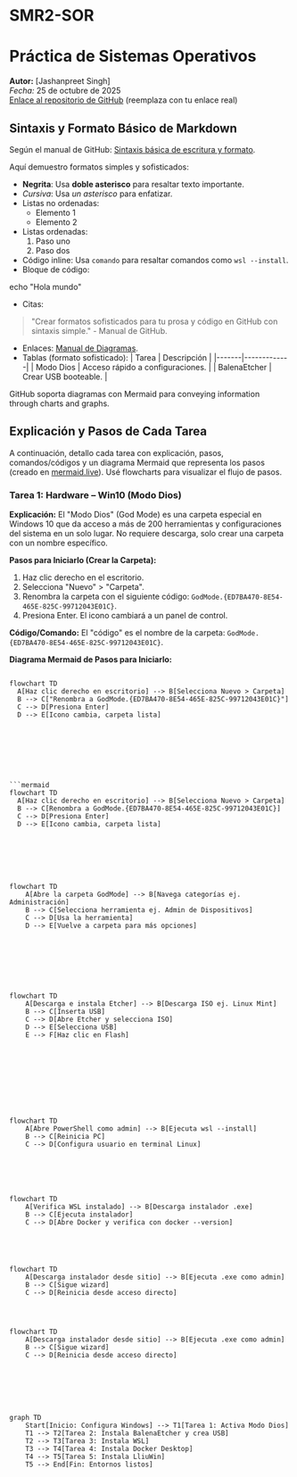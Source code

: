 # SMR2-SOR


# Práctica de Sistemas Operativos

**Autor:** [Jashanpreet Singh]  
*Fecha:* 25 de octubre de 2025  
[Enlace al repositorio de GitHub](https://github.com/tu-usuario/tu-repo) (reemplaza con tu enlace real)

## Sintaxis y Formato Básico de Markdown

Según el manual de GitHub: [Sintaxis básica de escritura y formato](https://docs.github.com/es/get-started/writing-on-github/getting-started-with-writing-and-formatting-on-github/basic-writing-and-formatting-syntax).

Aquí demuestro formatos simples y sofisticados:

- **Negrita**: Usa **doble asterisco** para resaltar texto importante.
- *Cursiva*: Usa *un asterisco* para enfatizar.
- Listas no ordenadas:
  - Elemento 1
  - Elemento 2
- Listas ordenadas:
  1. Paso uno
  2. Paso dos
- Código inline: Usa `comando` para resaltar comandos como `wsl --install`.
- Bloque de código:


echo "Hola mundo"



- Citas:
> "Crear formatos sofisticados para tu prosa y código en GitHub con sintaxis simple." - Manual de GitHub.
- Enlaces: [Manual de Diagramas](https://docs.github.com/en/get-started/writing-on-github/working-with-advanced-formatting/creating-diagrams).
- Tablas (formato sofisticado):
| Tarea | Descripción |
|-------|-------------|
| Modo Dios | Acceso rápido a configuraciones. |
| BalenaEtcher | Crear USB booteable. |

GitHub soporta diagramas con Mermaid para conveying information through charts and graphs.

## Explicación y Pasos de Cada Tarea

A continuación, detallo cada tarea con explicación, pasos, comandos/códigos y un diagrama Mermaid que representa los pasos (creado en [mermaid.live](https://mermaid.live/)). Usé flowcharts para visualizar el flujo de pasos.

### Tarea 1: Hardware – Win10 (Modo Dios)

**Explicación:** El "Modo Dios" (God Mode) es una carpeta especial en Windows 10 que da acceso a más de 200 herramientas y configuraciones del sistema en un solo lugar. No requiere descarga, solo crear una carpeta con un nombre específico.

**Pasos para Iniciarlo (Crear la Carpeta):**
1. Haz clic derecho en el escritorio.
2. Selecciona "Nuevo" > "Carpeta".
3. Renombra la carpeta con el siguiente código: `GodMode.{ED7BA470-8E54-465E-825C-99712043E01C}`.
4. Presiona Enter. El icono cambiará a un panel de control.

**Código/Comando:** El "código" es el nombre de la carpeta: `GodMode.{ED7BA470-8E54-465E-825C-99712043E01C}`.


**Diagrama Mermaid de Pasos para Iniciarlo:**
```mermaid

flowchart TD
  A[Haz clic derecho en escritorio] --> B[Selecciona Nuevo > Carpeta]
  B --> C["Renombra a GodMode.{ED7BA470-8E54-465E-825C-99712043E01C}"]
  C --> D[Presiona Enter]
  D --> E[Icono cambia, carpeta lista]








```mermaid
flowchart TD
  A[Haz clic derecho en escritorio] --> B[Selecciona Nuevo > Carpeta]
  B --> C[Renombra a GodMode.{ED7BA470-8E54-465E-825C-99712043E01C}]
  C --> D[Presiona Enter]
  D --> E[Icono cambia, carpeta lista]







flowchart TD
    A[Abre la carpeta GodMode] --> B[Navega categorías ej. Administración]
    B --> C[Selecciona herramienta ej. Admin de Dispositivos]
    C --> D[Usa la herramienta]
    D --> E[Vuelve a carpeta para más opciones]








flowchart TD
    A[Descarga e instala Etcher] --> B[Descarga ISO ej. Linux Mint]
    B --> C[Inserta USB]
    C --> D[Abre Etcher y selecciona ISO]
    D --> E[Selecciona USB]
    E --> F[Haz clic en Flash]










flowchart TD
    A[Abre PowerShell como admin] --> B[Ejecuta wsl --install]
    B --> C[Reinicia PC]
    C --> D[Configura usuario en terminal Linux]






flowchart TD
    A[Verifica WSL instalado] --> B[Descarga instalador .exe]
    B --> C[Ejecuta instalador]
    C --> D[Abre Docker y verifica con docker --version]





flowchart TD
    A[Descarga instalador desde sitio] --> B[Ejecuta .exe como admin]
    B --> C[Sigue wizard]
    C --> D[Reinicia desde acceso directo]




flowchart TD
    A[Descarga instalador desde sitio] --> B[Ejecuta .exe como admin]
    B --> C[Sigue wizard]
    C --> D[Reinicia desde acceso directo]







graph TD
    Start[Inicio: Configura Windows] --> T1[Tarea 1: Activa Modo Dios]
    T1 --> T2[Tarea 2: Instala BalenaEtcher y crea USB]
    T2 --> T3[Tarea 3: Instala WSL]
    T3 --> T4[Tarea 4: Instala Docker Desktop]
    T4 --> T5[Tarea 5: Instala LliuWin]
    T5 --> End[Fin: Entornos listos]




```
